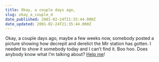 ```yaml
---
title: Okay, a couple days ago,
slug: okay_a_couple_d
date_published: 2001-02-24T21:35:44.000Z
date_updated: 2001-02-24T21:35:44.000Z
---
```


Okay, a couple days ago, maybe a few weeks now, somebody posted a picture showing how decrepit and derelict the Mir station has gotten. I needed to show it somebody today and I can’t find it. Boo hoo. Does anybody know what I’m talking about? [Help me](mailto:anil@dashes.com)!
